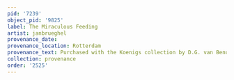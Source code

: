 ```yaml
---
pid: '7239'
object_pid: '9825'
label: The Miraculous Feeding
artist: janbrueghel
provenance_date:
provenance_location: Rotterdam
provenance_text: Purchased with the Koenigs collection by D.G. van Benuningen
collection: provenance
order: '2525'
---
```

